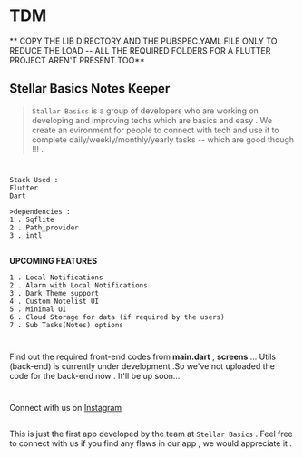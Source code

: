 # TDM

** COPY THE LIB DIRECTORY AND THE PUBSPEC.YAML FILE ONLY TO REDUCE THE LOAD -- ALL THE REQUIRED FOLDERS FOR A FLUTTER PROJECT AREN'T PRESENT TOO**


## Stellar Basics Notes Keeper 
> `Stallar Basics` is a group of developers who are working on developing and improving techs which are basics and easy . We create an evironment for people to connect with tech and use it to complete daily/weekly/monthly/yearly tasks -- which are good though !!! .

#

```
Stack Used :
Flutter 
Dart

>dependencies :
1 . Sqflite
2 . Path_provider
3 . intl 

```
##
**UPCOMING FEATURES**
```
1 . Local Notifications
2 . Alarm with Local Notifications
3 . Dark Theme support 
4 . Custom Notelist UI
5 . Minimal UI
6 . Cloud Storage for data (if required by the users)
7 . Sub Tasks(Notes) options
```
#
Find out the required front-end codes from **main.dart** , **screens** ...
Utils (back-end) is currently under development .So we've not uploaded the code for the back-end now . It'll be up soon...
# 
Connect with us on [Instagram](https://www.instagram.com/shimron.alakkal)

##
This is just the first app developed by the team at `Stellar Basics` . Feel free to connect with us if you find any flaws in our app , we would appreciate it .
#
